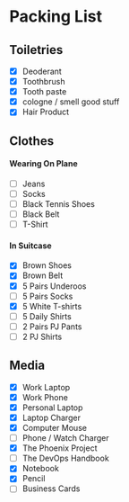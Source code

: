 # Packing List

## Toiletries

- [x] Deoderant
- [x] Toothbrush
- [x] Tooth paste
- [x] cologne / smell good stuff
- [x] Hair Product 

## Clothes

#### Wearing On Plane
- [ ] Jeans
- [ ] Socks
- [ ] Black Tennis Shoes
- [ ] Black Belt
- [ ] T-Shirt

#### In Suitcase
- [x] Brown Shoes
- [x] Brown Belt
- [x] 5 Pairs Underoos
- [ ] 5 Pairs Socks
- [x] 5 White T-shirts
- [ ] 5 Daily Shirts
- [ ] 2 Pairs PJ Pants
- [ ] 2 PJ Shirts

## Media

- [x] Work Laptop
- [x] Work Phone
- [x] Personal Laptop
- [x] Laptop Charger
- [x] Computer Mouse
- [ ] Phone / Watch Charger
- [x] The Phoenix Project
- [ ] The DevOps Handbook
- [x] Notebook
- [x] Pencil
- [ ] Business Cards
